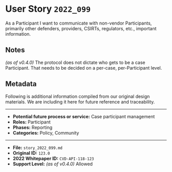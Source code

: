 
# User Story `2022_099` #

<!-- story-start -->As a Participant I want to communicate with non-vendor Participants, primarily other defenders, providers, CSIRTs, regulators, etc., important information. <!-- story-end -->

## Notes ##

*(as of v0.4.0)*
The protocol does not dictate who gets to be a case Participant. That needs to be decided on a per-case, per-Participant level.


## Metadata ##

Following is additional information compiled from our original design materials.
We are including it here for future reference and traceability.

---

- **Potential future process or service:** Case participant management
- **Roles:** Participant
- **Phases:** Reporting
- **Categories:** Policy, Community

---

- **File:** `story_2022_099.md`
- **Original ID:** `123.0`
- **2022 Whitepaper ID:** `CVD-API-118-123`
- **Support Level:** *(as of v0.4.0)* Allowed
